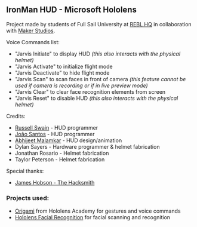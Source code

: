 ## IronMan HUD - Microsoft Hololens

Project made by students of Full Sail University at [REBL HQ](https://www.facebook.com/REBLHQ/) in collaboration with [Maker Studios](http://www.makerstudios.com/).

Voice Commands list:

 * "Jarvis Initiate" to display HUD *(this also interacts with the physical helmet)*
 * "Jarvis Activate" to initialize flight mode
 * "Jarvis Deactivate" to hide flight mode
 * "Jarvis Scan" to scan faces in front of camera *(this feature cannot be used if camera is recording or if in live preview mode)*
 * "Jarvis Clear" to clear face recognition elements from screen
 * "Jarvis Reset" to disable HUD *(this also interacts with the physical helmet)*

Credits:
* [Russell Swain](https://github.com/RedstoneRusty) - HUD programmer
* [João Santos](https://github.com/xSmoking) - HUD programmer
* [Abhijeet Malamkar](https://github.com/abhimalamkar) - HUD design/animation
* Dylan Sayers - Hardware programmer & helmet fabrication
* Jonathan Rosario - Helmet fabrication
* Taylor Peterson - Helmet fabrication

Special thanks:
* [James Hobson - The Hacksmith](https://www.youtube.com/user/MstrJames)

### Projects used:

 * [Origami](https://github.com/kaiomagalhaes/hololens-academy-101/tree/master/Origami) from Hololens Academy for gestures and voice commands
 * [Hololens Facial Recognition](https://github.com/UoA-eResearch/hololens_facial_recognition) for facial scanning and recognition
